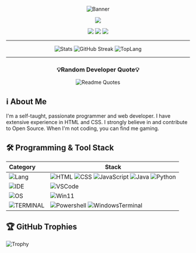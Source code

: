 <div align="center">
  
<!------- --Banner-- ------->
![Banner](https://github.com/user-attachments/assets/7c258892-9b00-413f-af2c-ec7486151e20)
<pre><img src="https://readme-typing-svg.herokuapp.com/?font=Monospace&size=40&center=true&vCenter=true&width=600&height=50&color=FFFFFFF8&duration=4500&lines=Hello,+I'm+Zach+Johnson!;"/></pre>

<a href="https://www.youtube.com/@cardinalboy-fy3lu"><img src="https://img.shields.io/badge/YouTube-FF0000?style=for-the-badge&logo=youtube&logoColor=white"></a>
<a href="mailto:zachrjohnson08@gmail.com"><img src="https://img.shields.io/badge/Gmail-D14836?style=for-the-badge&logo=gmail&logoColor=white"></a>
<a href="https://discordapp.com/users/"><img src="https://img.shields.io/badge/Discord-5865F2?style=for-the-badge&logo=discord&logoColor=white"></a>

---

<!------- --GitHub Stats-- ------->
![Stats](https://github-readme-stats.vercel.app/api?username=ZRJohnson208&show_icons=true&count_private=true&theme=dark)
![GitHub Streak](https://streak-stats.demolab.com/?user=ZRJohnson208&card_width=300&theme=dark)
![TopLang](https://github-readme-stats.vercel.app/api/top-langs/?username=ZRJohnson208&langs_count=10&card_width=770&layout=compact&theme=dark)

---

<!------- --Daily Quote-- ------->
<h3>💡Random Developer Quote💡</h3>

![Readme Quotes](https://quotes-github-readme.vercel.app/api?type=horizontal&theme=dark)
</div>

<!------- --About Me-- ------->
## ℹ️ About Me
I'm a self-taught, passionate programmer and web developer. I have extensive experience in HTML and CSS. I strongly believe in and contribute to Open Source. When I'm not coding, you can find me gaming.

## 🛠 Programming & Tool Stack

| Category                                                          | Stack                                                                                    |
| :-----------------------------------------------------------------|------------------------------------------------------------------------------------------|
| ![Lang](https://img.shields.io/badge/-LANGUAGES-black?style=flat) | ![HTML](https://img.shields.io/badge/-HTML5-E34F26?style=flat&logo=html5&logoColor=white) ![CSS](https://img.shields.io/badge/-CSS3-254bdd?style=flat&logo=css3) ![JavaScript](https://img.shields.io/badge/-JavaScript-C69D00?style=flat&logo=javascript&logoColor=white) ![Java](https://custom-icon-badges.demolab.com/badge/Java-%23ED8B00?style=flat&logo=java&logoColor=white) ![Python](https://img.shields.io/badge/Python-3776AB?style=flat&logo=python&logoColor=ffdd54)|
| ![IDE](https://img.shields.io/badge/-IDE-black?style=flat)        |  ![VSCode](https://custom-icon-badges.demolab.com/badge/VSCode-0078d7.svg?&style=flat&logo=vsc&logoColor=white)|
| ![OS](https://img.shields.io/badge/-OS-black?style=flat)          |  ![Win11](https://custom-icon-badges.demolab.com/badge/Windows_11-0078D6?style=flat&logo=windows11&logoColor=white)|
| ![TERMINAL](https://img.shields.io/badge/-TERMINAL-black?style=flat) | ![Powershell](https://img.shields.io/badge/Powershell-5391FE?style=flat&logo=powershell&logoColor=white) ![WindowsTerminal](https://img.shields.io/badge/Windows_Terminal-4D4D4D?style=flat&logo=windows%20terminal&logoColor=white)|

## 🏆 GitHub Trophies

![Trophy](https://github-profile-trophy.vercel.app/?username=ZRJohnson208&theme=darkhub&no-bg=true&no-frame=true&margin-w=4)
